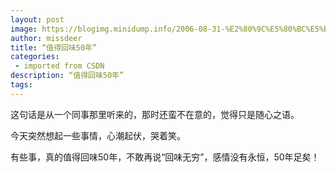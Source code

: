 ```yaml
---
layout: post
image: https://blogimg.minidump.info/2006-08-31-%E2%80%9C%E5%80%BC%E5%BE%97%E5%9B%9E%E5%91%B350%E5%B9%B4%E2%80%9D.md
author: missdeer
title: “值得回味50年”
categories: 
 - imported from CSDN
description: “值得回味50年”
tags: 
---
```


这句话是从一个同事那里听来的，那时还蛮不在意的，觉得只是随心之语。

今天突然想起一些事情，心潮起伏，哭着笑。

有些事，真的值得回味50年，不敢再说“回味无穷”，感情没有永恒，50年足矣！
